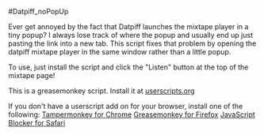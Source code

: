 #Datpiff_noPopUp

Ever get annoyed by the fact that Datpiff launches the mixtape player in a tiny popup? I always lose track of where the popup and usually end up just pasting the link into a new tab. This script fixes that problem by opening the datpiff mixtape player in the same window rather than a little popup. 

To use, just install the script and click the "Listen" button at the top of the mixtape page!

This is a greasemonkey script. Install it at [userscripts.org](#)

If you don't have a userscript add on for your browser, install one of the following:
[Tampermonkey for Chrome](https://chrome.google.com/webstore/detail/tampermonkey/dhdgffkkebhmkfjojejmpbldmpobfkfo?hl=en)
[Greasemonkey for Firefox](https://addons.mozilla.org/en-US/firefox/addon/greasemonkey/)
[JavaScript Blocker for Safari](https://www.macupdate.com/app/mac/42143/javascript-blocker/)
